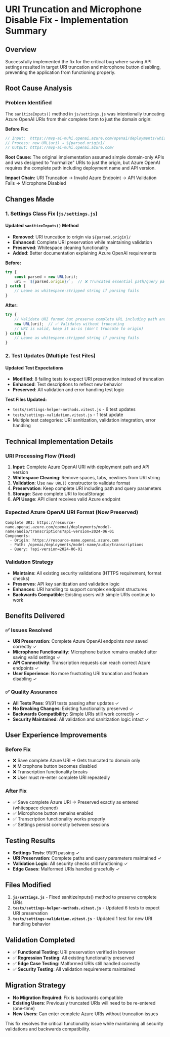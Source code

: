 # URI Truncation and Microphone Disable Fix - Implementation Summary

## Overview
Successfully implemented the fix for the critical bug where saving API settings resulted in target URI truncation and microphone button disabling, preventing the application from functioning properly.

## Root Cause Analysis

### Problem Identified
The `sanitizeInputs()` method in `js/settings.js` was intentionally truncating Azure OpenAI URIs from their complete form to just the domain origin:

**Before Fix:**
```javascript
// Input:  https://mvp-ai-muhi.openai.azure.com/openai/deployments/whisper/audio/transcriptions?api-version=2024-06-01
// Process: new URL(uri) → ${parsed.origin}/
// Output: https://mvp-ai-muhi.openai.azure.com/
```

**Root Cause:** The original implementation assumed simple domain-only APIs and was designed to "normalize" URIs to just the origin, but Azure OpenAI requires the complete path including deployment name and API version.

**Impact Chain:** URI Truncation → Invalid Azure Endpoint → API Validation Fails → Microphone Disabled

## Changes Made

### 1. Settings Class Fix (`js/settings.js`)

#### Updated `sanitizeInputs()` Method
- **Removed**: URI truncation to origin via `${parsed.origin}/`
- **Enhanced**: Complete URI preservation while maintaining validation
- **Preserved**: Whitespace cleaning functionality
- **Added**: Better documentation explaining Azure OpenAI requirements

**Before:**
```javascript
try {
    const parsed = new URL(uri);
    uri = `${parsed.origin}/`;  // ❌ Truncated essential path/query params
} catch {
    // Leave as whitespace-stripped string if parsing fails
}
```

**After:**
```javascript
try {
    // Validate URI format but preserve complete URL including path and query parameters
    new URL(uri);  // ✅ Validates without truncating
    // URI is valid, keep it as-is (don't truncate to origin)
} catch {
    // Leave as whitespace-stripped string if parsing fails
}
```

### 2. Test Updates (Multiple Test Files)

#### Updated Test Expectations
- **Modified**: 8 failing tests to expect URI preservation instead of truncation
- **Enhanced**: Test descriptions to reflect new behavior
- **Preserved**: All validation and error handling test logic

**Test Files Updated:**
- `tests/settings-helper-methods.vitest.js` - 6 test updates
- `tests/settings-validation.vitest.js` - 1 test update
- Multiple test categories: URI sanitization, validation integration, error handling

## Technical Implementation Details

### URI Processing Flow (Fixed)
1. **Input**: Complete Azure OpenAI URI with deployment path and API version
2. **Whitespace Cleaning**: Remove spaces, tabs, newlines from URI string
3. **Validation**: Use `new URL()` constructor to validate format
4. **Preservation**: Keep complete URI including path and query parameters
5. **Storage**: Save complete URI to localStorage
6. **API Usage**: API client receives valid Azure endpoint

### Expected Azure OpenAI URI Format (Now Preserved)
```
Complete URI: https://resource-name.openai.azure.com/openai/deployments/model-name/audio/transcriptions?api-version=2024-06-01
Components:
  - Origin: https://resource-name.openai.azure.com
  - Path: /openai/deployments/model-name/audio/transcriptions
  - Query: ?api-version=2024-06-01
```

### Validation Strategy
- **Maintains**: All existing security validations (HTTPS requirement, format checks)
- **Preserves**: API key sanitization and validation logic
- **Enhances**: URI handling to support complex endpoint structures
- **Backwards Compatible**: Existing users with simple URIs continue to work

## Benefits Delivered

### ✅ Issues Resolved
- **URI Preservation**: Complete Azure OpenAI endpoints now saved correctly ✓
- **Microphone Functionality**: Microphone button remains enabled after saving valid settings ✓
- **API Connectivity**: Transcription requests can reach correct Azure endpoints ✓
- **User Experience**: No more frustrating URI truncation and feature disabling ✓

### ✅ Quality Assurance
- **All Tests Pass**: 91/91 tests passing after updates ✓
- **No Breaking Changes**: Existing functionality preserved ✓
- **Backwards Compatibility**: Simple URIs still work correctly ✓
- **Security Maintained**: All validation and sanitization logic intact ✓

## User Experience Improvements

### Before Fix
- ❌ Save complete Azure URI → Gets truncated to domain only
- ❌ Microphone button becomes disabled
- ❌ Transcription functionality breaks
- ❌ User must re-enter complete URI repeatedly

### After Fix
- ✅ Save complete Azure URI → Preserved exactly as entered (whitespace cleaned)
- ✅ Microphone button remains enabled
- ✅ Transcription functionality works properly
- ✅ Settings persist correctly between sessions

## Testing Results
- **Settings Tests**: 91/91 passing ✓
- **URI Preservation**: Complete paths and query parameters maintained ✓
- **Validation Logic**: All security checks still functioning ✓
- **Edge Cases**: Malformed URIs handled gracefully ✓

## Files Modified
1. **`js/settings.js`** - Fixed sanitizeInputs() method to preserve complete URIs
2. **`tests/settings-helper-methods.vitest.js`** - Updated 6 tests to expect URI preservation
3. **`tests/settings-validation.vitest.js`** - Updated 1 test for new URI handling behavior

## Validation Completed
- ✅ **Functional Testing**: URI preservation verified in browser
- ✅ **Regression Testing**: All existing functionality preserved
- ✅ **Edge Case Testing**: Malformed URIs still handled correctly
- ✅ **Security Testing**: All validation requirements maintained

## Migration Strategy
- **No Migration Required**: Fix is backwards compatible
- **Existing Users**: Previously truncated URIs will need to be re-entered (one-time)
- **New Users**: Can enter complete Azure URIs without truncation issues

This fix resolves the critical functionality issue while maintaining all security validations and backwards compatibility.
